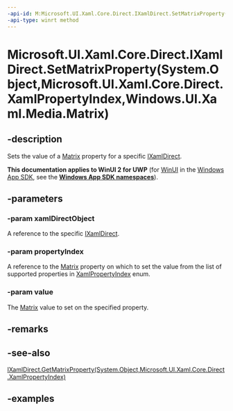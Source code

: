 ```yaml
---
-api-id: M:Microsoft.UI.Xaml.Core.Direct.IXamlDirect.SetMatrixProperty(System.Object,Microsoft.UI.Xaml.Core.Direct.XamlPropertyIndex,Windows.UI.Xaml.Media.Matrix)
-api-type: winrt method
---
```


# Microsoft.UI.Xaml.Core.Direct.IXamlDirect.SetMatrixProperty(System.Object,Microsoft.UI.Xaml.Core.Direct.XamlPropertyIndex,Windows.UI.Xaml.Media.Matrix)

<!--
public void SetMatrixProperty (object xamlDirectObject, Microsoft.UI.Xaml.Core.Direct.XamlPropertyIndex propertyIndex, Windows.UI.Xaml.Media.Matrix value);
-->

## -description

Sets the value of a [Matrix](/uwp/api/windows.ui.xaml.media.matrix) property for a specific [IXamlDirect](ixamldirect.md).

**This documentation applies to WinUI 2 for UWP** (for [WinUI](/windows/apps/winui/winui3/) in the [Windows App SDK](/windows/apps/windows-app-sdk/), see the **[Windows App SDK namespaces](/windows/windows-app-sdk/api/winrt/)**).

## -parameters

### -param xamlDirectObject

A reference to the specific [IXamlDirect](ixamldirect.md).

### -param propertyIndex

A reference to the [Matrix](/uwp/api/windows.ui.xaml.media.matrix) property on which to set the value from the list of supported properties in [XamlPropertyIndex](xamlpropertyindex.md) enum.

### -param value

The [Matrix](/uwp/api/windows.ui.xaml.media.matrix) value to set on the specified property.

## -remarks

## -see-also

[IXamlDirect.GetMatrixProperty(System.Object,Microsoft.UI.Xaml.Core.Direct.XamlPropertyIndex)](ixamldirect_getmatrixproperty_1390341331.md)

## -examples
